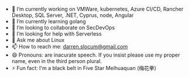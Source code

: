 - 🔭 I’m currently working on VMWare, kubernetes, Azure CI/CD, Rancher Desktop, SQL Server, .NET, Cyprus, node, Angular
- 🌱 I’m currently learning golang
- 👯 I’m looking to collaborate on SecDevOps
- 🤔 I’m looking for help with Serverless
- 💬 Ask me about Linux
- 📫 How to reach me: darren.slocum@gmail.com
- 😄 Pronouns: are inacurate speech.  If you insist please use my proper name, even in the third person plural.
- ⚡ Fun fact: I'm a black belt in Five Star Meihuaquan (梅花拳)
